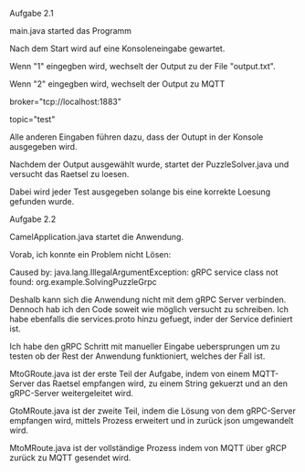 Aufgabe 2.1

main.java started das Programm 

Nach dem Start wird auf eine Konsoleneingabe gewartet.

Wenn "1" eingegben wird, wechselt der Output zu der File "output.txt".

Wenn "2" eingegben wird, wechselt der Output zu MQTT

  broker="tcp://localhost:1883"
  
  topic="test"
  
Alle anderen Eingaben führen dazu, dass der Outupt in der Konsole ausgegeben wird.


Nachdem der Output ausgewählt wurde, startet der PuzzleSolver.java und versucht das Raetsel zu loesen.

Dabei wird jeder Test ausgegeben solange bis eine korrekte Loesung gefunden wurde.


Aufgabe 2.2

CamelApplication.java startet die Anwendung.

Vorab, ich konnte ein Problem nicht Lösen:

Caused by: java.lang.IllegalArgumentException: gRPC service class not found: org.example.SolvingPuzzleGrpc

Deshalb kann sich die Anwendung nicht mit dem gRPC Server verbinden. Dennoch hab ich den Code soweit wie möglich versucht zu schreiben. Ich habe ebenfalls die services.proto hinzu gefuegt, inder der Service definiert ist.

Ich habe den gRPC Schritt mit manueller Eingabe uebersprungen um zu testen ob der Rest der Anwendung funktioniert, welches der Fall ist.

MtoGRoute.java ist der erste Teil der Aufgabe, indem von einem MQTT-Server das Raetsel empfangen wird, zu einem String gekuerzt und an den gRPC-Server weitergeleitet wird.

GtoMRoute.java ist der zweite Teil, indem die Lösung von dem gRPC-Server empfangen wird, mittels Prozess erweitert und in zurück json umgewandelt wird.

MtoMRoute.java ist der vollständige Prozess indem von MQTT über gRCP zurück zu MQTT gesendet wird.
